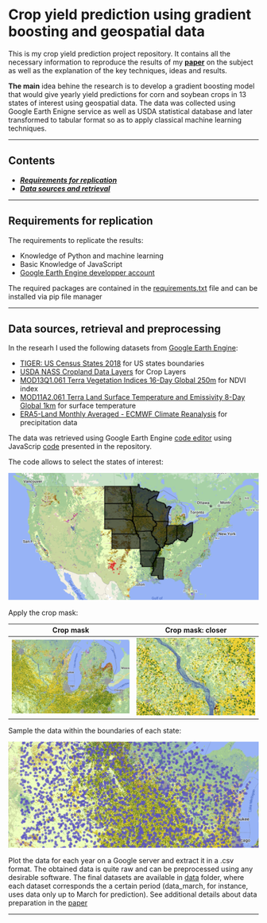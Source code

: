# Crop yield prediction using gradient boosting and geospatial data

This is my crop yield prediction project repository. It contains all the necessary information to reproduce the results of my **[paper](./paper.pdf)** on the subject as well as the explanation of the key techniques, ideas and results.

**The main** idea behine the research is to develop a gradient boosting model that would give yearly yield predictions for corn and soybean crops in 13 states of interest using geospatial data. The data was collected using Google Earth Enigne service as well as USDA statistical database and later transformed to tabular format so as to apply classical machine learning techniques.

---

## Contents

+ [***Requirements for replication***](#Requirements-for-replication)
+ [***Data sources and retrieval***](##Data-sources-retrieval-and-preprocessing)

---

## Requirements for replication

The requirements to replicate the results: 
+ Knowledge of Python and machine learning
+ Basic Knowledge of JavaScript
+ [Google Earth Engine developper account](https://developers.google.com/earth-engine)

The required packages are contained in the [requirements.txt](requirements.txt) file and can be installed via pip file manager

---

## Data sources, retrieval and preprocessing

In the researh I used the following datasets from [Google Earth Engine](https://earthengine.google.com/):
+ [TIGER: US Census States 2018](https://developers.google.com/earth-engine/datasets/catalog/TIGER_2018_States) for US states boundaries
+ [USDA NASS Cropland Data Layers](https://developers.google.com/earth-engine/datasets/catalog/USDA_NASS_CDL) for Crop Layers
+ [MOD13Q1.061 Terra Vegetation Indices 16-Day Global 250m](https://developers.google.com/earth-engine/datasets/catalog/MODIS_061_MOD13Q1#description) for NDVI index
+ [MOD11A2.061 Terra Land Surface Temperature and Emissivity 8-Day Global 1km](https://developers.google.com/earth-engine/datasets/catalog/MODIS_061_MOD11A2) for surface temperature
+ [ERA5-Land Monthly Averaged - ECMWF Climate Reanalysis](https://developers.google.com/earth-engine/datasets/catalog/ECMWF_ERA5_LAND_MONTHLY) for precipitation data

The data was retrieved using Google Earth Engine [code editor](https://code.earthengine.google.com) using JavaScrip [code](js_code.js) presented in the repository.

The code allows to select the states of interest:

<p align="center">
<img src="./img/state_boundaries.png", width=600>
</p>

Apply the crop mask:

Crop mask        |  Crop mask: closer        |
|:-------------------------:|:-------------------------:
|  <img src="./img/crop_layer_2.png" alt="drawing" width="300"/> | <img src="./img/crop_layer_3.png" alt="drawing" width="300"/>

Sample the data within the boundaries of each state:

<p align="center">
<img src="./img/data_sampling.png", width=600>
</p>

Plot the data for each year on a Google server and extract it in a .csv format.
The obtained data is quite raw and can be preprocessed using any desirable software. 
The final datasets are available in [data](data) folder, where each dataset corresponds the a certain period (data_march, for instance, uses data only up to March for prediction). See additional details about data preparation in the [paper](paper.pdf)

---


